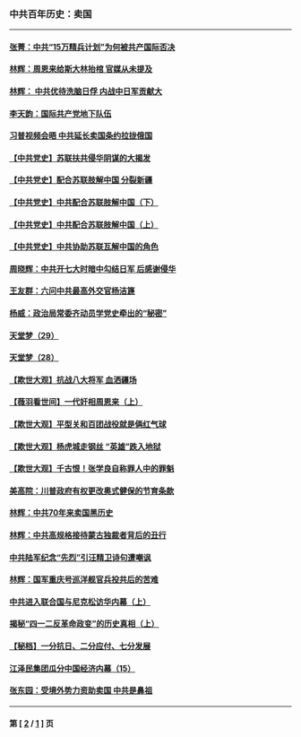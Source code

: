 ### 中共百年历史：卖国
---
#### [张菁：中共“15万精兵计划”为何被共产国际否决](../../pages/nf1176117/n13967677.md?09050430) 
#### [林辉：周恩来给斯大林抬棺 官媒从未提及](../../pages/nf1176117/n13961173.md?09050430) 
#### [林辉： 中共优待洗脑日俘 内战中日军贡献大](../../pages/nf1176117/n13624644.md?09050430) 
#### [李天韵：国际共产党地下队伍](../../pages/nf1176117/n13611808.md?09050430) 
#### [习普视频会晤 中共延长卖国条约拉拢俄国](../../pages/nf1176117/n13060971.md?09050430) 
#### [【中共党史】苏联扶共侵华阴谋的大揭发](../../pages/nf1176117/n13056050.md?09050430) 
#### [【中共党史】配合苏联肢解中国 分裂新疆](../../pages/nf1176117/n13040700.md?09050430) 
#### [【中共党史】中共配合苏联肢解中国（下）](../../pages/nf1176117/n13035660.md?09050430) 
#### [【中共党史】中共配合苏联肢解中国（上）](../../pages/nf1176117/n13030262.md?09050430) 
#### [【中共党史】中共协助苏联瓦解中国的角色](../../pages/nf1176117/n13018109.md?09050430) 
#### [周晓辉：中共开七大时暗中勾结日军 后感谢侵华](../../pages/nf1176117/n12921960.md?09050430) 
#### [王友群：六问中共最高外交官杨洁篪](../../pages/nf1176117/n12836495.md?09050430) 
#### [杨威：政治局常委齐动员学党史牵出的“秘密”](../../pages/nf1176117/n12764642.md?09050430) 
#### [天堂梦（29）](../../pages/nf1176117/n12408465.md?09050430) 
#### [天堂梦（28）](../../pages/nf1176117/n12408309.md?09050430) 
#### [【欺世大观】抗战八大将军 血洒疆场](../../pages/nf1176117/n12357044.md?09050430) 
#### [【薇羽看世间】一代奸相周恩来（上）](../../pages/nf1176117/n12401109.md?09050430) 
#### [【欺世大观】平型关和百团战役就是俩红气球](../../pages/nf1176117/n12359157.md?09050430) 
#### [【欺世大观】杨虎城走钢丝 “英雄”跌入地狱](../../pages/nf1176117/n12358840.md?09050430) 
#### [【欺世大观】千古恨！张学良自称罪人中的罪魁](../../pages/nf1176117/n12358629.md?09050430) 
#### [美高院：川普政府有权更改奥式健保的节育条款](../../pages/nf1176117/n12242171.md?09050430) 
#### [林辉：中共70年来卖国黑历史](../../pages/nf1176117/n11552181.md?09050430) 
#### [林辉：中共高规格接待蒙古独裁者背后的丑行](../../pages/nf1176117/n11225005.md?09050430) 
#### [中共陆军纪念“先烈”引汪精卫诗句遭嘲讽](../../pages/nf1176117/n11153345.md?09050430) 
#### [林辉：国军重庆号巡洋舰官兵投共后的苦难](../../pages/nf1176117/n10997801.md?09050430) 
#### [中共进入联合国与尼克松访华内幕（上）](../../pages/nf1176117/n10138788.md?09050430) 
#### [揭秘“四一二反革命政变”的历史真相（上）](../../pages/nf1176117/n9996650.md?09050430) 
#### [【秘档】一分抗日、二分应付、七分发展](../../pages/nf1176117/n9331484.md?09050430) 
#### [江泽民集团瓜分中国经济内幕（15）](../../pages/nf1176117/n9268584.md?09050430) 
#### [张东园：受境外势力资助卖国 中共是鼻祖](../../pages/nf1176117/n9272480.md?09050430) 

---
#### 第 [ [2](./2.md?09050430) / [1](./1.md?09050430) ] 页
